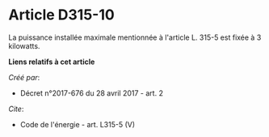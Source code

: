 # Article D315-10

La puissance installée maximale mentionnée à l'article L. 315-5 est fixée à 3 kilowatts.

**Liens relatifs à cet article**

_Créé par_:

  - Décret n°2017-676 du 28 avril 2017 - art. 2

_Cite_:

  - Code de l'énergie - art. L315-5 (V)
